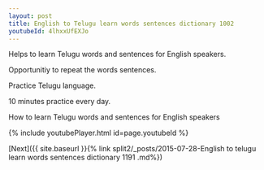 ```yaml
---
layout: post
title: English to Telugu learn words sentences dictionary 1002 
youtubeId: 4lhxxUfEXJo
---
```

 
 
Helps to learn Telugu words and sentences for English speakers.

Opportunitiy to repeat the words sentences. 

Practice Telugu language. 
 
10 minutes practice every day. 
 
How to learn Telugu words and sentences for English speakers 
 
{% include youtubePlayer.html id=page.youtubeId %}
 
 
[Next]({{ site.baseurl }}{% link  split2/_posts/2015-07-28-English to telugu learn words sentences dictionary 1191 .md%})
 
